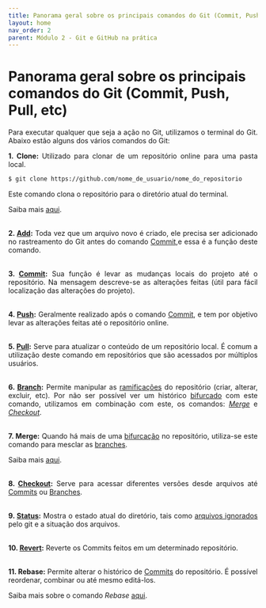 ```yaml
---
title: Panorama geral sobre os principais comandos do Git (Commit, Push, Pull, etc)
layout: home
nav_order: 2
parent: Módulo 2 - Git e GitHub na prática
---
```


<h1>Panorama geral sobre os principais comandos do Git (Commit, Push, Pull, etc)</h1>

<p align = "justify">
Para executar qualquer que seja a ação no Git, utilizamos o terminal do Git. Abaixo estão alguns dos vários comandos do Git:<br>
</p>

<p align = "justify" id = "clone">
<strong>1. Clone: </strong>Utilizado para clonar de um repositório online para uma pasta local.
</p>

```bash
$ git clone https://github.com/nome_de_usuario/nome_do_repositorio
```

<p align = "justify">
Este comando clona o repositório para o diretório atual do terminal.
</p>

<p align = "justify">
Saiba mais <a href = "https://docs.github.com/pt/repositories/creating-and-managing-repositories/cloning-a-repository">aqui</a>.<br><br>
</p>


<p align = "justify" id = "add">
<strong>2. <a href = "https://wmpjrufg.github.io/GIT0001/002-3.html#add">Add</a>:</strong> Toda vez que um arquivo novo é criado, ele precisa ser adicionado no rastreamento do Git antes do comando <a href = "#commit">Commit</a>,e essa é a função deste comando.<br><br>
</p>



<p align = "justify" id = "commit">
<strong>3. <a href = "https://wmpjrufg.github.io/GIT0001/002-3.html#commit
">Commit</a>:</strong> Sua função é levar as mudanças locais do projeto até o repositório. Na mensagem descreve-se as alterações feitas (útil para fácil localização das alterações do projeto).<br><br>
</p>


<p align = "justify" id = "push">
<strong>4. <a href = "https://wmpjrufg.github.io/GIT0001/002-4.html#push">Push</a>:</strong> Geralmente realizado após o comando <a href = "#commit">Commit</a>, e tem por objetivo levar as alterações feitas até o repositório online.<br><br>
</p>


<p align = "justify" id = "pull">
<strong>5. <a href = "https://wmpjrufg.github.io/GIT0001/002-4.html#pull">Pull</a>:</strong> Serve para atualizar o conteúdo de um repositório local. É comum a utilização deste comando em repositórios que são acessados por múltiplos usuários.<br><br>
</p>


<p align = "justify" id = "branch">
<strong>6. <a href = "https://wmpjrufg.github.io/GIT0001/002-5.html#branchs
">Branch</a>:</strong> Permite manipular as <a href = "https://docs.github.com/pt/pull-requests/collaborating-with-pull-requests/proposing-changes-to-your-work-with-pull-requests/about-branches">ramificações</a> do repositório (criar, alterar, excluir, etc). Por não ser possível ver um histórico <a href = "https://docs.github.com/pt/pull-requests/collaborating-with-pull-requests/working-with-forks/about-forks">bifurcado</a> com este comando, utilizamos em combinação com este, os comandos: <a href = "#merge"><i>Merge</i></a> e <a href = "#checkout"><i>Checkout</i></a>.<br><br>
</p>


<p align = "justify" id = "merge">
<strong>7. Merge:</strong> Quando há mais de uma <a href = "https://docs.github.com/pt/pull-requests/collaborating-with-pull-requests/working-with-forks/about-forks">bifurcação</a> no repositório, utiliza-se este comando para mesclar as <a href = "https://docs.github.com/pt/pull-requests/collaborating-with-pull-requests/proposing-changes-to-your-work-with-pull-requests/about-branches">branches</a>.
</p>

<p align = "justify">
Saiba mais <a href = "https://docs.github.com/pt/pull-requests/collaborating-with-pull-requests/incorporating-changes-from-a-pull-request/merging-a-pull-request">aqui</a>.<br><br>
</p>

<p id = "checkout" align = "justify">
<strong>8. <a href = "https://wmpjrufg.github.io/GIT0001/002-5.html#checkout
">Checkout</a>:</strong> Serve para acessar diferentes versões desde arquivos até <a href = "https://wmpjrufg.github.io/GIT0001/002-3.html#commit">Commits</a> ou <a href = "https://wmpjrufg.github.io/GIT_REA/002-5.html#branches">Branches</a>.<br><br>
</p>


<p id = "status" align = "justify">
<strong>9. <a href = "https://wmpjrufg.github.io/GIT0001/002-3.html#status
">Status</a>:</strong> Mostra o estado atual do diretório, tais como <a href = "https://wmpjrufg.github.io/GIT0001/002-1.html">arquivos ignorados</a> pelo git e a situação dos arquivos.<br><br>
</p>


<p id = "revert" align = "justify">
<strong>10. <a href = "https://wmpjrufg.github.io/GIT0001/002-6.html
">Revert</a>:</strong> Reverte os Commits feitos em um determinado repositório.<br><br>
</p>


<p id = "rebase" align = "justify">
<strong>11. Rebase:</strong> Permite alterar o histórico de <a href = "#commit">Commits</a> do repositório. É possível reordenar, combinar ou até mesmo editá-los.
</p>

<p align = "justify">
Saiba mais sobre o comando <i>Rebase</i> <a href = "https://docs.github.com/pt/get-started/using-git/about-git-rebase">aqui</a>.
</p>


